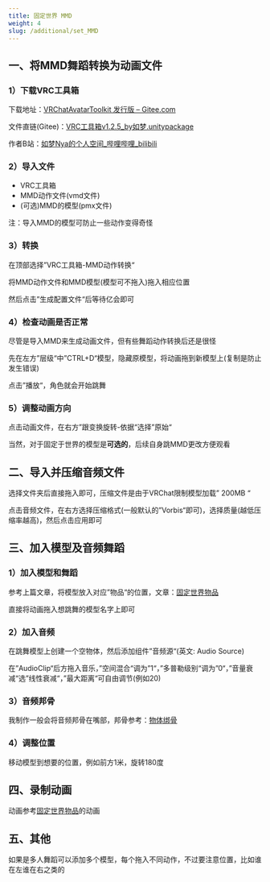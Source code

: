 ```yaml
---
title: 固定世界 MMD
weight: 4
slug: /additional/set_MMD
---
```


## 一、将MMD舞蹈转换为动画文件

### 1）下载VRC工具箱

下载地址：[VRChatAvatarToolkit 发行版 – Gitee.com](https://gitee.com/cmoyuer/vrchat-avatar-toolkit/releases)

文件直链(Gitee)：[VRC工具箱v1.2.5_by如梦.unitypackage](https://gitee.com/cmoyuer/vrchat-avatar-toolkit/attach_files/937625/download/VRC工具箱v1.2.5_by如梦.unitypackage)

作者B站：[如梦Nya的个人空间_哔哩哔哩_bilibili](https://space.bilibili.com/2562878)

### 2）导入文件

- VRC工具箱
- MMD动作文件(vmd文件)
- (可选)MMD的模型(pmx文件)

注：导入MMD的模型可防止一些动作变得奇怪

### 3）转换

在顶部选择”VRC工具箱-MMD动作转换“

将MMD动作文件和MMD模型(模型可不拖入)拖入相应位置

然后点击”生成配置文件“后等待亿会即可

### 4）检查动画是否正常

尽管是导入MMD来生成动画文件，但有些舞蹈动作转换后还是很怪

先在左方”层级“中”CTRL+D“模型，隐藏原模型，将动画拖到新模型上(复制是防止发生错误)

点击”播放“，角色就会开始跳舞

### 5）调整动画方向

点击动画文件，在右方”跟变换旋转-依据“选择”原始“

当然，对于固定于世界的模型是**可选的**，后续自身跳MMD更改方便观看

## 二、导入并压缩音频文件

选择文件夹后直接拖入即可，压缩文件是由于VRChat限制模型加载” 200MB “

点击音频文件，在右方选择压缩格式(一般默认的”Vorbis“即可)，选择质量(越低压缩率越高)，然后点击应用即可

## 三、加入模型及音频舞蹈

### 1）加入模型和舞蹈

参考上篇文章，将模型放入对应”物品“的位置，文章：[固定世界物品](/additional/set_object)

直接将动画拖入想跳舞的模型名字上即可

### 2）加入音频

在跳舞模型上创建一个空物体，然后添加组件”音频源“(英文: Audio Source)

在”AudioClip“后方拖入音乐，”空间混合“调为”1“，”多普勒级别“调为”0“，”音量衰减“选”线性衰减“，”最大距离“可自由调节(例如20)

### 3）音频邦骨

我制作一般会将音频邦骨在嘴部，邦骨参考：[物体绑骨](/additional/tied_bones)

### 4）调整位置

移动模型到想要的位置，例如前方1米，旋转180度

## 四、录制动画

动画参考[固定世界物品](/additional/set_object)的动画

## 五、其他

如果是多人舞蹈可以添加多个模型，每个拖入不同动作，不过要注意位置，比如谁在左谁在右之类的
